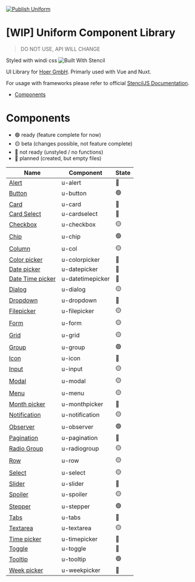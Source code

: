 [![Publish Uniform](https://github.com/theUrbans/uniform/actions/workflows/npm-publish.yml/badge.svg?branch=master)](https://github.com/theUrbans/uniform/actions/workflows/npm-publish.yml)

# [WIP] Uniform Component Library

> DO NOT USE, API WILL CHANGE

Styled with windi css
![Built With Stencil](https://img.shields.io/badge/-Built%20With%20Stencil-16161d.svg?logo=data%3Aimage%2Fsvg%2Bxml%3Bbase64%2CPD94bWwgdmVyc2lvbj0iMS4wIiBlbmNvZGluZz0idXRmLTgiPz4KPCEtLSBHZW5lcmF0b3I6IEFkb2JlIElsbHVzdHJhdG9yIDE5LjIuMSwgU1ZHIEV4cG9ydCBQbHVnLUluIC4gU1ZHIFZlcnNpb246IDYuMDAgQnVpbGQgMCkgIC0tPgo8c3ZnIHZlcnNpb249IjEuMSIgaWQ9IkxheWVyXzEiIHhtbG5zPSJodHRwOi8vd3d3LnczLm9yZy8yMDAwL3N2ZyIgeG1sbnM6eGxpbms9Imh0dHA6Ly93d3cudzMub3JnLzE5OTkveGxpbmsiIHg9IjBweCIgeT0iMHB4IgoJIHZpZXdCb3g9IjAgMCA1MTIgNTEyIiBzdHlsZT0iZW5hYmxlLWJhY2tncm91bmQ6bmV3IDAgMCA1MTIgNTEyOyIgeG1sOnNwYWNlPSJwcmVzZXJ2ZSI%2BCjxzdHlsZSB0eXBlPSJ0ZXh0L2NzcyI%2BCgkuc3Qwe2ZpbGw6I0ZGRkZGRjt9Cjwvc3R5bGU%2BCjxwYXRoIGNsYXNzPSJzdDAiIGQ9Ik00MjQuNywzNzMuOWMwLDM3LjYtNTUuMSw2OC42LTkyLjcsNjguNkgxODAuNGMtMzcuOSwwLTkyLjctMzAuNy05Mi43LTY4LjZ2LTMuNmgzMzYuOVYzNzMuOXoiLz4KPHBhdGggY2xhc3M9InN0MCIgZD0iTTQyNC43LDI5Mi4xSDE4MC40Yy0zNy42LDAtOTIuNy0zMS05Mi43LTY4LjZ2LTMuNkgzMzJjMzcuNiwwLDkyLjcsMzEsOTIuNyw2OC42VjI5Mi4xeiIvPgo8cGF0aCBjbGFzcz0ic3QwIiBkPSJNNDI0LjcsMTQxLjdIODcuN3YtMy42YzAtMzcuNiw1NC44LTY4LjYsOTIuNy02OC42SDMzMmMzNy45LDAsOTIuNywzMC43LDkyLjcsNjguNlYxNDEuN3oiLz4KPC9zdmc%2BCg%3D%3D&colorA=16161d&style=flat-square)

UI Library for [Hoer GmbH](https://hoer-electronic.de/en/). Primarly used with Vue and Nuxt.

For usage with frameworks please refer to official [StencilJS Documentation](https://stenciljs.com/docs/overview).

- [Components](#components)

# Components

<a name="components"></a>

- 🟢 ready (feature complete for now)
- 🟡 beta (changes possible, not feature complete)
- 🔴 not ready (unstyled / no functions)
- 🔵 planned (created, but empty files)

| Name                                                                                                 | Component        | State |
| ---------------------------------------------------------------------------------------------------- | ---------------- | ----- |
| [Alert](https://github.com/theUrbans/uniform/tree/master/src/components/u-alert)                     | u-alert          | 🔵    |
| [Button](https://github.com/theUrbans/uniform/tree/master/src/components/u-button)                   | u-button         | 🟢    |
| [Card](https://github.com/theUrbans/uniform/tree/master/src/components/u-card)                       | u-card           | 🔴    |
| [Card Select](https://github.com/theUrbans/uniform/tree/master/src/components/u-cardselect)          | u-cardselect     | 🔵    |
| [Checkbox](https://github.com/theUrbans/uniform/tree/master/src/components/u-checkbox)               | u-checkbox       | 🟡    |
| [Chip](https://github.com/theUrbans/uniform/tree/master/src/components/u-chip)                       | u-chip           | 🟢    |
| [Column](https://github.com/theUrbans/uniform/tree/master/src/components/u-col)                      | u-col            | 🟡    |
| [Color picker](https://github.com/theUrbans/uniform/tree/master/src/components/u-colorpicker)        | u-colorpicker    | 🔵    |
| [Date picker](https://github.com/theUrbans/uniform/tree/master/src/components/u-datepicker)          | u-datepicker     | 🔵    |
| [Date Time picker](https://github.com/theUrbans/uniform/tree/master/src/components/u-datetimepicker) | u-datetimepicker | 🔵    |
| [Dialog](https://github.com/theUrbans/uniform/tree/master/src/components/u-dialog)                   | u-dialog         | 🟡    |
| [Dropdown](https://github.com/theUrbans/uniform/tree/master/src/components/u-dropdown)               | u-dropdown       | 🔵    |
| [Filepicker](https://github.com/theUrbans/uniform/tree/master/src/components/u-filepicker)           | u-filepicker     | 🟡    |
| [Form](https://github.com/theUrbans/uniform/tree/master/src/components/u-form)                       | u-form           | 🟡    |
| [Grid](https://github.com/theUrbans/uniform/tree/master/src/components/u-grid)                       | u-grid           | 🟡    |
| [Group](https://github.com/theUrbans/uniform/tree/master/src/components/u-group)                     | u-group          | 🟢    |
| [Icon](https://github.com/theUrbans/uniform/tree/master/src/components/u-icon)                       | u-icon           | 🔵    |
| [Input](https://github.com/theUrbans/uniform/tree/master/src/components/u-input)                     | u-input          | 🟡    |
| [Modal](https://github.com/theUrbans/uniform/tree/master/src/components/u-modal)                     | u-modal          | 🟡    |
| [Menu](https://github.com/theUrbans/uniform/tree/master/src/components/u-menu)                       | u-menu           | 🟡    |
| [Month picker](https://github.com/theUrbans/uniform/tree/master/src/components/u-monthpicker)        | u-monthpicker    | 🔵    |
| [Notification](https://github.com/theUrbans/uniform/tree/master/src/components/u-notification)       | u-notification   | 🟡    |
| [Observer](https://github.com/theUrbans/uniform/tree/master/src/components/u-observer)               | u-observer       | 🟢    |
| [Pagination](https://github.com/theUrbans/uniform/tree/master/src/components/u-pagination)           | u-pagination     | 🔴    |
| [Radio Group](https://github.com/theUrbans/uniform/tree/master/src/components/u-radiogroup)          | u-radiogroup     | 🟡    |
| [Row](https://github.com/theUrbans/uniform/tree/master/src/components/u-row)                         | u-row            | 🟡    |
| [Select](https://github.com/theUrbans/uniform/tree/master/src/components/u-select)                   | u-select         | 🟡    |
| [Slider](https://github.com/theUrbans/uniform/tree/master/src/components/u-slider)                   | u-slider         | 🔵    |
| [Spoiler](https://github.com/theUrbans/uniform/tree/master/src/components/u-spoiler)                 | u-spoiler        | 🟡    |
| [Stepper](https://github.com/theUrbans/uniform/tree/master/src/components/u-stepper)                 | u-stepper        | 🟢    |
| [Tabs](https://github.com/theUrbans/uniform/tree/master/src/components/u-tabs)                       | u-tabs           | 🔵    |
| [Textarea](https://github.com/theUrbans/uniform/tree/master/src/components/u-textarea)               | u-textarea       | 🟡    |
| [Time picker](https://github.com/theUrbans/uniform/tree/master/src/components/u-timepicker)          | u-timepicker     | 🔵    |
| [Toggle](https://github.com/theUrbans/uniform/tree/master/src/components/u-toggle)                   | u-toggle         | 🔵    |
| [Tooltip](https://github.com/theUrbans/uniform/tree/master/src/components/u-tooltip)                 | u-tooltip        | 🟢    |
| [Week picker](https://github.com/theUrbans/uniform/tree/master/src/components/u-weekpicker)          | u-weekpicker     | 🔵    |
